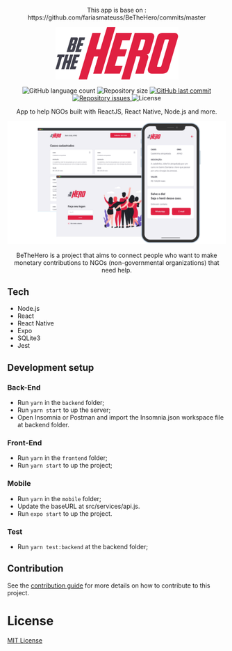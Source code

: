 <p align="center"> This app is base on : https://github.com/fariasmateuss/BeTheHero/commits/master <p>
<p align="center">
  <img src="mobile/src/assets/logo@3x.png" />
</p>

<p align="center">
  <img alt="GitHub language count" src="https://img.shields.io/github/languages/count/fariasmateuss/BeTheHero">

  <img alt="Repository size" src="https://img.shields.io/github/repo-size/fariasmateuss/BeTheHero">
  
  <a href="https://github.com/fariasmateuss/BeTheHero/commits/master">
    <img alt="GitHub last commit" src="https://img.shields.io/github/last-commit/fariasmateuss/BeTheHero">
  </a>

  <a href="https://github.com/fariasmateuss/BeTheHero/issues">
    <img alt="Repository issues" src="https://img.shields.io/github/issues/fariasmateuss/BeTheHero">
  </a>

  <img alt="License" src="https://img.shields.io/badge/license-MIT-brightgreen">
</p>
 
<p align="center">
  App to help NGOs built with ReactJS, React Native, Node.js and more. 
</p>

<img src=".github/bethehero.png" />

<p align="center">
  BeTheHero is a project that aims to connect people who want to make monetary 
  contributions to NGOs (non-governmental organizations) that need help.
</p>

## Tech

- Node.js
- React
- React Native
- Expo
- SQLite3
- Jest

## Development setup

### Back-End
- Run `yarn` in the `backend` folder;
- Run `yarn start` to up the server;
- Open Insomnia or Postman and import the Insomnia.json workspace file at backend folder.

### Front-End 
- Run `yarn` in the `frontend` folder;
- Run `yarn start` to up the project;

### Mobile 
- Run `yarn` in the `mobile` folder;
- Update the baseURL at src/services/api.js.
- Run `expo start` to up the project.

### Test
- Run `yarn test:backend` at the backend folder;
  
## Contribution

See the [contribution guide](CONTRIBUTING.md) for more details on how to contribute to this project.

# License
[MIT License](/LICENSE)
